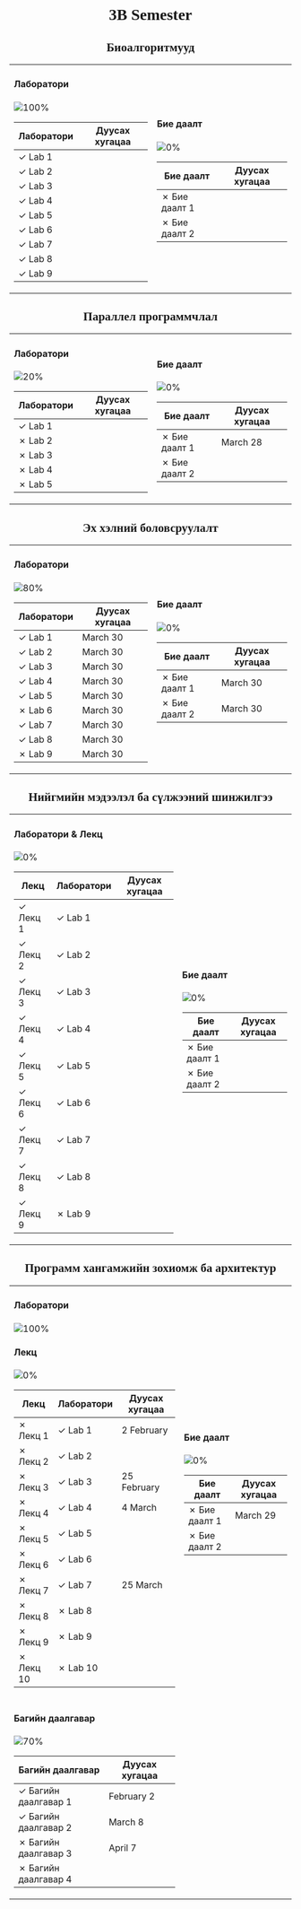 <h1 align="center">
    <span style="font-family: Mabry Pro">3B Semester</span>
</h1>

<h2 align="center">
    <span style="font-family: Mabry Pro">Биоалгоритмууд</span>
</h2>

<table style="width: 100%;">
<tr>
<td>

<h4>Лaборатори</h4>

![100%](https://progress-bar.dev/100)

| Лаборатори | Дуусах хугацаа |
| ---------- | -------------- |
| ✓ Lab 1    |                |
| ✓ Lab 2    |                |
| ✓ Lab 3    |                |
| ✓ Lab 4    |                |
| ✓ Lab 5    |                |
| ✓ Lab 6    |                |
| ✓ Lab 7    |                |
| ✓ Lab 8    |                |
| ✓ Lab 9    |                |

</td>
<td style="margin-left: 50px;">

<h4>Бие даалт</h4>

![0%](https://progress-bar.dev/0)

| Бие даалт     | Дуусах хугацаа |
| ------------- | -------------- |
| ✗ Бие даалт 1 |                |
| ✗ Бие даалт 2 |                |

</td>
</tr>
</table>

<h2 align="center">
    <span style="font-family: Mabry Pro">Параллел программчлал</span>
</h2>

<table style="width: 100%;">
<tr>
<td>

<h4>Лaборатори</h4>

![20%](https://progress-bar.dev/20)

| Лаборатори | Дуусах хугацаа |
| ---------- | -------------- |
| ✓ Lab 1    |                |
| ✗ Lab 2    |                |
| ✗ Lab 3    |                |
| ✗ Lab 4    |                |
| ✗ Lab 5    |                |

</td>
<td style="margin-left: 50px;">

<h4>Бие даалт</h4>

![0%](https://progress-bar.dev/0)

| Бие даалт     | Дуусах хугацаа |
| ------------- | -------------- |
| ✗ Бие даалт 1 | March 28       |
| ✗ Бие даалт 2 |                |

</td>
</tr>
</table>

<h2 align="center">
    <span style="font-family: Mabry Pro">Эх хэлний боловсруулалт</span>
</h2>

<table style="width: 100%;">
<tr>
<td>

<h4>Лaборатори</h4>

![80%](https://progress-bar.dev/80)

| Лаборатори | Дуусах хугацаа |
| ---------- | -------------- |
| ✓ Lab 1    | March 30       |
| ✓ Lab 2    | March 30       |
| ✓ Lab 3    | March 30       |
| ✓ Lab 4    | March 30       |
| ✓ Lab 5    | March 30       |
| ✗ Lab 6    | March 30       |
| ✓ Lab 7    | March 30       |
| ✓ Lab 8    | March 30       |
| ✗ Lab 9    | March 30       |

</td>
<td style="margin-left: 50px;">

<h4>Бие даалт</h4>

![0%](https://progress-bar.dev/0)

| Бие даалт     | Дуусах хугацаа |
| ------------- | -------------- |
| ✗ Бие даалт 1 | March 30       |
| ✗ Бие даалт 2 | March 30       |

</td>
</tr>
</table>

<h2 align="center">
    <span style="font-family: Mabry Pro">Нийгмийн мэдээлэл ба сүлжээний шинжилгээ</span>
</h2>

<table style="width: 100%;">
<tr>
<td>

<h4>Лaборатори & Лекц </h4>

![0%](https://progress-bar.dev/0)

| Лекц     | Лаборатори | Дуусах хугацаа |
| -------- | ---------- | -------------- |
| ✓ Лекц 1 | ✓ Lab 1    |                |
| ✓ Лекц 2 | ✓ Lab 2    |                |
| ✓ Лекц 3 | ✓ Lab 3    |                |
| ✓ Лекц 4 | ✓ Lab 4    |                |
| ✓ Лекц 5 | ✓ Lab 5    |                |
| ✓ Лекц 6 | ✓ Lab 6    |                |
| ✓ Лекц 7 | ✓ Lab 7    |                |
| ✓ Лекц 8 | ✓ Lab 8    |                |
| ✓ Лекц 9 | ✗ Lab 9    |                |

</td>
<td style="margin-left: 50px;">

<h4>Бие даалт</h4>

![0%](https://progress-bar.dev/0)

| Бие даалт     | Дуусах хугацаа |
| ------------- | -------------- |
| ✗ Бие даалт 1 |                |
| ✗ Бие даалт 2 |                |

</td>
</tr>
</table>

<h2 align="center">
    <span style="font-family: Mabry Pro">Программ хангамжийн зохиомж ба архитектур</span>
</h2>

<table style="width: 100%;">
<tr>
<td>

<h4>Лaборатори </h4>

![100%](https://progress-bar.dev/100)

<h4> Лекц </h4>

![0%](https://progress-bar.dev/0)

| Лекц      | Лаборатори | Дуусах хугацаа |
| --------- | ---------- | -------------- |
| ✗ Лекц 1  | ✓ Lab 1    | 2 February     |
| ✗ Лекц 2  | ✓ Lab 2    |                |
| ✗ Лекц 3  | ✓ Lab 3    | 25 February    |
| ✗ Лекц 4  | ✓ Lab 4    | 4 March        |
| ✗ Лекц 5  | ✓ Lab 5    |                |
| ✗ Лекц 6  | ✓ Lab 6    |                |
| ✗ Лекц 7  | ✓ Lab 7    | 25 March       |
| ✗ Лекц 8  | ✗ Lab 8    |                |
| ✗ Лекц 9  | ✗ Lab 9    |                |
| ✗ Лекц 10 | ✗ Lab 10   |                |

</td>
<td style="margin-left: 50px;">

<h4>Бие даалт</h4>

![0%](https://progress-bar.dev/0)

| Бие даалт     | Дуусах хугацаа |
| ------------- | -------------- |
| ✗ Бие даалт 1 | March 29       |
| ✗ Бие даалт 2 |                |

</tr>
<tr>
<td style="margin-left: 50px;">

<h4>Багийн даалгавар</h4>

![70%](https://progress-bar.dev/70)

| Багийн даалгавар     | Дуусах хугацаа |
| -------------------- | -------------- |
| ✓ Багийн даалгавар 1 | February 2     |
| ✓ Багийн даалгавар 2 | March 8        |
| ✗ Багийн даалгавар 3 | April 7        |
| ✗ Багийн даалгавар 4 |                |

</td>
</tr>
</table>
